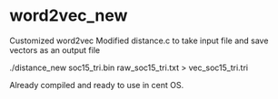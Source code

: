 word2vec_new
============

 Customized word2vec 
 Modified distance.c to take input file and save vectors as an output file
 
 ./distance_new soc15_tri.bin raw_soc15_tri.txt > vec_soc15_tri.tri
 
 Already compiled and ready to use in cent OS.
